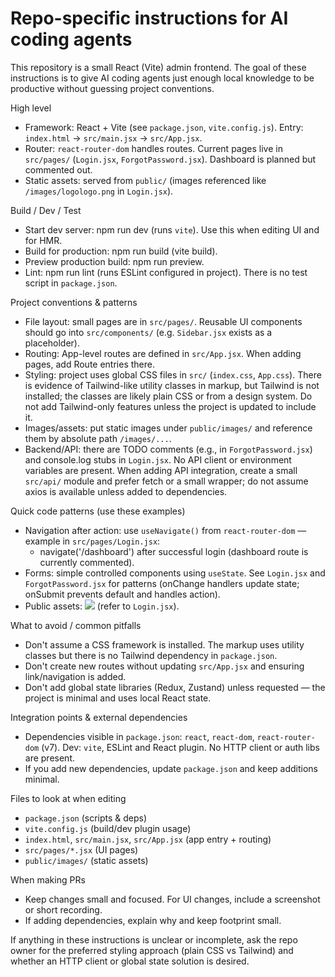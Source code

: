 <!-- .github/copilot-instructions.md -->
# Repo-specific instructions for AI coding agents

This repository is a small React (Vite) admin frontend. The goal of these instructions is to give AI coding agents just enough local knowledge to be productive without guessing project conventions.

High level
- Framework: React + Vite (see `package.json`, `vite.config.js`). Entry: `index.html` -> `src/main.jsx` -> `src/App.jsx`.
- Router: `react-router-dom` handles routes. Current pages live in `src/pages/` (`Login.jsx`, `ForgotPassword.jsx`). Dashboard is planned but commented out.
- Static assets: served from `public/` (images referenced like `/images/logologo.png` in `Login.jsx`).

Build / Dev / Test
- Start dev server: npm run dev (runs `vite`). Use this when editing UI and for HMR.
- Build for production: npm run build (vite build).
- Preview production build: npm run preview.
- Lint: npm run lint (runs ESLint configured in project). There is no test script in `package.json`.

Project conventions & patterns
- File layout: small pages are in `src/pages/`. Reusable UI components should go into `src/components/` (e.g. `Sidebar.jsx` exists as a placeholder).
- Routing: App-level routes are defined in `src/App.jsx`. When adding pages, add Route entries there.
- Styling: project uses global CSS files in `src/` (`index.css`, `App.css`). There is evidence of Tailwind-like utility classes in markup, but Tailwind is not installed; the classes are likely plain CSS or from a design system. Do not add Tailwind-only features unless the project is updated to include it.
- Images/assets: put static images under `public/images/` and reference them by absolute path `/images/...`.
- Backend/API: there are TODO comments (e.g., in `ForgotPassword.jsx`) and console.log stubs in `Login.jsx`. No API client or environment variables are present. When adding API integration, create a small `src/api/` module and prefer fetch or a small wrapper; do not assume axios is available unless added to dependencies.

Quick code patterns (use these examples)
- Navigation after action: use `useNavigate()` from `react-router-dom` — example in `src/pages/Login.jsx`:
  - navigate('/dashboard') after successful login (dashboard route is currently commented).
- Forms: simple controlled components using `useState`. See `Login.jsx` and `ForgotPassword.jsx` for patterns (onChange handlers update state; onSubmit prevents default and handles action).
- Public assets: <img src="/images/logologo.png" /> (refer to `Login.jsx`).

What to avoid / common pitfalls
- Don't assume a CSS framework is installed. The markup uses utility classes but there is no Tailwind dependency in `package.json`.
- Don't create new routes without updating `src/App.jsx` and ensuring link/navigation is added.
- Don't add global state libraries (Redux, Zustand) unless requested — the project is minimal and uses local React state.

Integration points & external dependencies
- Dependencies visible in `package.json`: `react`, `react-dom`, `react-router-dom` (v7). Dev: `vite`, ESLint and React plugin. No HTTP client or auth libs are present.
- If you add new dependencies, update `package.json` and keep additions minimal.

Files to look at when editing
- `package.json` (scripts & deps)
- `vite.config.js` (build/dev plugin usage)
- `index.html`, `src/main.jsx`, `src/App.jsx` (app entry + routing)
- `src/pages/*.jsx` (UI pages)
- `public/images/` (static assets)

When making PRs
- Keep changes small and focused. For UI changes, include a screenshot or short recording.
- If adding dependencies, explain why and keep footprint small.

If anything in these instructions is unclear or incomplete, ask the repo owner for the preferred styling approach (plain CSS vs Tailwind) and whether an HTTP client or global state solution is desired.
